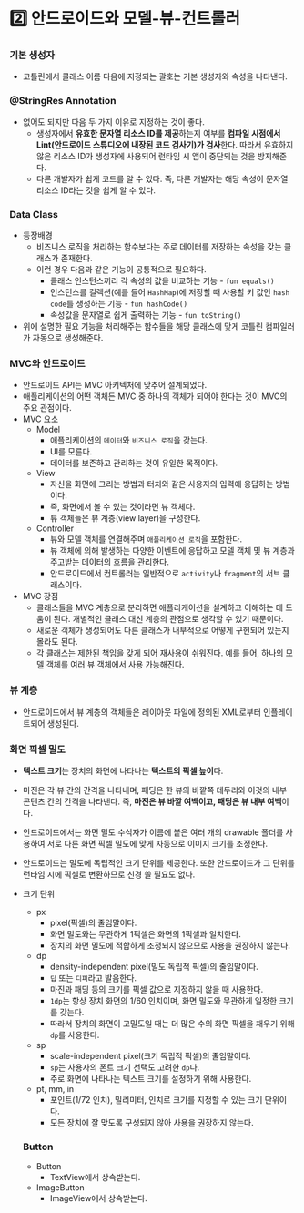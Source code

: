 # 2️⃣ 안드로이드와 모델-뷰-컨트롤러

### 기본 생성자

- 코틀린에서 클래스 이름 다음에 지정되는 괄호는 기본 생성자와 속성을 나타낸다.

### @StringRes Annotation

- 없어도 되지만 다음 두 가지 이유로 지정하는 것이 좋다.
  - 생성자에서 **유효한 문자열 리소스 ID를 제공**하는지 여부를 **컴파일 시점에서 Lint(안드로이드 스튜디오에 내장된 코드 검사기)가 검사**한다. 따라서 유효하지 않은 리소스 ID가 생성자에 사용되어 런타임 시 앱이 중단되는 것을 방지해준다.
  - 다른 개발자가 쉽게 코드를 알 수 있다. 즉, 다른 개발자는 해당 속성이 문자열 리소스 ID라는 것을 쉽게 알 수 있다.

### Data Class

- 등장배경
  - 비즈니스 로직을 처리하는 함수보다는 주로 데이터를 저장하는 속성을 갖는 클래스가 존재한다.
  - 이런 경우 다음과 같은 기능이 공통적으로 필요하다.
    - 클래스 인스턴스끼리 각 속성의 값을 비교하는 기능 - `fun equals()`
    - 인스턴스를 컬렉션(예를 들어 `HashMap`)에 저장할 때 사용할 키 값인 `hash code`를 생성하는 기능 - `fun hashCode()`
    - 속성값을 문자열로 쉽게 출력하는 기능 - `fun toString()`
- 위에 설명한 필요 기능을 처리해주는 함수들을 해당 클래스에 맞게 코틀린 컴파일러가 자동으로 생성해준다.

### MVC와 안드로이드

- 안드로이드 API는 MVC 아키텍처에 맞추어 설계되었다.
- 애플리케이션의 어떤 객체든 MVC 중 하나의 객체가 되어야 한다는 것이 MVC의 주요 관점이다.
- MVC 요소
  - Model
    - 애플리케이션의 `데이터`와 `비즈니스 로직`을 갖는다.
    - UI를 모른다.
    - 데이터를 보존하고 관리하는 것이 유일한 목적이다.
  - View
    - 자신을 화면에 그리는 방법과 터치와 같은 사용자의 입력에 응답하는 방법이다.
    - 즉, 화면에서 볼 수 있는 것이라면 뷰 객체다.
    - 뷰 객체들은 뷰 계층(view layer)을 구성한다.
  - Controller
    - 뷰와 모델 객체를 연결해주며 `애플리케이션 로직`을 포함한다.
    - 뷰 객체에 의해 발생하는 다양한 이벤트에 응답하고 모델 객체 및 뷰 계층과 주고받는 데이터의 흐름을 관리한다.
    - 안드로이드에서 컨트롤러는 일반적으로 `activity`나 `fragment`의 서브 클래스이다.
- MVC 장점
  - 클래스들을 MVC 계층으로 분리하면 애플리케이션을 설계하고 이해하는 데 도움이 된다. 개별적인 클래스 대신 계층의 관점으로 생각할 수 있기 때문이다.
  - 새로운 객체가 생성되어도 다른 클래스가 내부적으로 어떻게 구현되어 있는지 몰라도 된다.
  - 각 클래스는 제한된 책임을 갖게 되어 재사용이 쉬워진다. 예를 들어, 하나의 모델 객체를 여러 뷰 객체에서 사용 가능해진다.

### 뷰 계층

- 안드로이드에서 뷰 계층의 객체들은 레이아웃 파일에 정의된 XML로부터 인플레이트되어 생성된다.

### 화면 픽셀 밀도

- **텍스트 크기**는 장치의 화면에 나타나는 **텍스트의 픽셀 높이**다.

- 마진은 각 뷰 간의 간격을 나타내며, 패딩은 한 뷰의 바깥쪽 테두리와 이것의 내부 콘텐츠 간의 간격을 나타낸다. 즉, **마진은 뷰 바깥 여백이고, 패딩은 뷰 내부 여백**이다.

- 안드로이드에서는 화면 밀도 수식자가 이름에 붙은 여러 개의 drawable 폴더를 사용하여 서로 다른 화면 픽셀 밀도에 맞게 자동으로 이미지 크기를 조정한다.

- 안드로이드는 밀도에 독립적인 크기 단위를 제공한다. 또한 안드로이드가 그 단위를 런타임 시에 픽셀로 변환하므로 신경 쓸 필요도 없다.

- 크기 단위

  - px
    - pixel(픽셀)의 줄임말이다.
    - 화면 밀도와는 무관하게 1픽셀은 화면의 1픽셀과 일치한다.
    - 장치의 화면 밀도에 적합하게 조정되지 않으므로 사용을 권장하지 않는다.
  - dp
    - density-independent pixel(밀도 독립적 픽셀)의 줄임말이다.
    - `딥` 또는 `디피`라고 발음한다.
    - 마진과 패딩 등의 크기를 픽셀 값으로 지정하지 않을 때 사용한다.
    - `1dp`는 항상 장치 화면의 1/60 인치이며, 화면 밀도와 무관하게 일정한 크기를 갖는다.
    - 따라서 장치의 화면이 고밀도일 때는 더 많은 수의 화면 픽셀을 채우기 위해 `dp`를 사용한다.
  - sp
    - scale-independent pixel(크기 독립적 픽셀)의 줄임말이다.
    - `sp`는 사용자의 폰트 크기 선택도 고려한 `dp`다.
    - 주로 화면에 나타나는 텍스트 크기를 설정하기 위해 사용한다.
  - pt, mm, in
    - 포인트(1/72 인치), 밀리미터, 인치로 크기를 지정할 수 있는 크기 단위이다.
    - 모든 장치에 잘 맞도록 구성되지 않아 사용을 권장하지 않는다.

  ### Button

  - Button
    - TextView에서 상속받는다.
  - ImageButton
    - ImageView에서 상속받는다.
